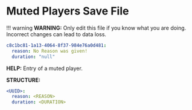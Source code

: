 # Muted Players Save File

!!! warning
    **WARNING:** Only edit this file if you know what you are doing. Incorrect changes can lead to data loss.

```yaml
c8c1bc81-1a13-4064-8f37-984e76a0d481:
  reason: No Reason was given!
  duration: "null"
```

**HELP:** Entry of a muted player.

**STRUCTURE:**
```yaml
<UUID>:
  reason: <REASON>
  duration: <DURATION>
```
